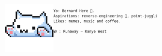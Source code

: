 <img align='left' src='typu.gif' width='160' />

```rust
Yo: Bernard Here 🎃. 
Aspirations: reverse-engineering 👾, point-juggling and rusteceanesque 🦀.
Likes: memes, music and coffee.

💿 : Runaway ~ Kanye West
```
